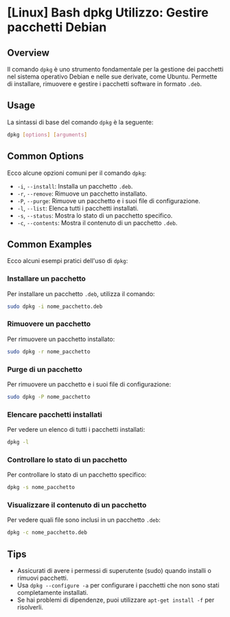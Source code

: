 # [Linux] Bash dpkg Utilizzo: Gestire pacchetti Debian

## Overview
Il comando `dpkg` è uno strumento fondamentale per la gestione dei pacchetti nel sistema operativo Debian e nelle sue derivate, come Ubuntu. Permette di installare, rimuovere e gestire i pacchetti software in formato `.deb`.

## Usage
La sintassi di base del comando `dpkg` è la seguente:

```bash
dpkg [options] [arguments]
```

## Common Options
Ecco alcune opzioni comuni per il comando `dpkg`:

- `-i`, `--install`: Installa un pacchetto `.deb`.
- `-r`, `--remove`: Rimuove un pacchetto installato.
- `-P`, `--purge`: Rimuove un pacchetto e i suoi file di configurazione.
- `-l`, `--list`: Elenca tutti i pacchetti installati.
- `-s`, `--status`: Mostra lo stato di un pacchetto specifico.
- `-c`, `--contents`: Mostra il contenuto di un pacchetto `.deb`.

## Common Examples
Ecco alcuni esempi pratici dell'uso di `dpkg`:

### Installare un pacchetto
Per installare un pacchetto `.deb`, utilizza il comando:

```bash
sudo dpkg -i nome_pacchetto.deb
```

### Rimuovere un pacchetto
Per rimuovere un pacchetto installato:

```bash
sudo dpkg -r nome_pacchetto
```

### Purge di un pacchetto
Per rimuovere un pacchetto e i suoi file di configurazione:

```bash
sudo dpkg -P nome_pacchetto
```

### Elencare pacchetti installati
Per vedere un elenco di tutti i pacchetti installati:

```bash
dpkg -l
```

### Controllare lo stato di un pacchetto
Per controllare lo stato di un pacchetto specifico:

```bash
dpkg -s nome_pacchetto
```

### Visualizzare il contenuto di un pacchetto
Per vedere quali file sono inclusi in un pacchetto `.deb`:

```bash
dpkg -c nome_pacchetto.deb
```

## Tips
- Assicurati di avere i permessi di superutente (sudo) quando installi o rimuovi pacchetti.
- Usa `dpkg --configure -a` per configurare i pacchetti che non sono stati completamente installati.
- Se hai problemi di dipendenze, puoi utilizzare `apt-get install -f` per risolverli.